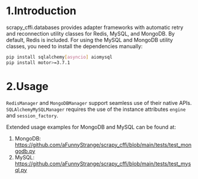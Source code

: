 # 1.Introduction
scrapy_cffi.databases provides adapter frameworks with automatic retry and reconnection utility classes for Redis, MySQL, and MongoDB. By default, Redis is included. For using the MySQL and MongoDB utility classes, you need to install the dependencies manually:
```bash
pip install sqlalchemy[asyncio] aiomysql
pip install motor>=3.7.1
```

# 2.Usage
`RedisManager` and `MongoDBManager` support seamless use of their native APIs. `SQLAlchemyMySQLManager` requires the use of the instance attributes `engine` and `session_factory`.

Extended usage examples for MongoDB and MySQL can be found at:
1. MongoDB: https://github.com/aFunnyStrange/scrapy_cffi/blob/main/tests/test_mongodb.py
2. MySQL: https://github.com/aFunnyStrange/scrapy_cffi/blob/main/tests/test_mysql.py
